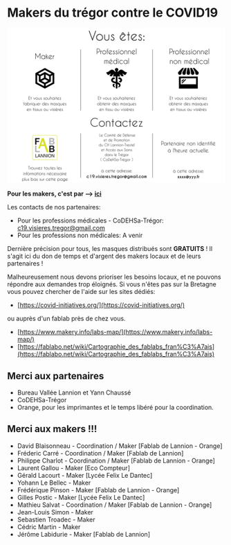 Makers du trégor contre le COVID19
==================================

![routage_demandes](./images/covid19/routage_demandes.svg.png "routage des demandes")

<b>Pour les makers, c'est par --> [ici](./covid-makers.md)</b>

Les contacts de nos partenaires:
- Pour les professions médicales - CoDEHSa-Trégor:
  c19.visieres.tregor@gmail.com
- Pour les professions non médicales: A venir

Dernière précision pour tous, les masques distribués sont <b>GRATUITS</b> !
Il s'agit ici du don de temps et d'argent des makers locaux et de leurs
partenaires !

Malheureusement nous devons prioriser les besoins locaux, et ne
pouvons répondre aux demandes trop éloignés. Si vous n'êtes pas sur la Bretagne
vous pouvez chercher de l'aide sur les sites dédiés:
- [https://covid-initiatives.org/](https://covid-initiatives.org/)

ou auprès d'un fablab près de chez vous.
- [https://www.makery.info/labs-map/](https://www.makery.info/labs-map/)
- [https://fablabo.net/wiki/Cartographie_des_fablabs_fran%C3%A7ais](https://fablabo.net/wiki/Cartographie_des_fablabs_fran%C3%A7ais)

Merci aux partenaires
-----------------

- Bureau Vallée Lannion et Yann Chaussé
- CoDEHSa-Trégor
- Orange, pour les imprimantes et le temps libéré pour la coordination.


Merci aux makers !!!
---------------

- David Blaisonneau - Coordination / Maker [Fablab de Lannion - Orange]
- Fréderic Carré - Coordination / Maker [Fablab de Lannion]
- Philippe Charlot - Coordination / Maker [Fablab de Lannion - Orange]
- Laurent Gallou - Maker [Eco Compteur]
- Gérald Lacourt - Maker [Lycée Felix Le Dantec]
- Yohann Le Bellec - Maker
- Frédérique Pinson - Maker [Fablab de Lannion - Orange]
- Gilles Postic - Maker [Lycée Felix Le Dantec]
- Mathieu Salvat - Coordination / Maker [Fablab de Lannion - Orange]
- Jean-Louis Simon - Maker
- Sebastien Troadec - Maker
- Cédric Martin - Maker
- Jérôme Labidurie - Maker [Fablab de Lannion]

